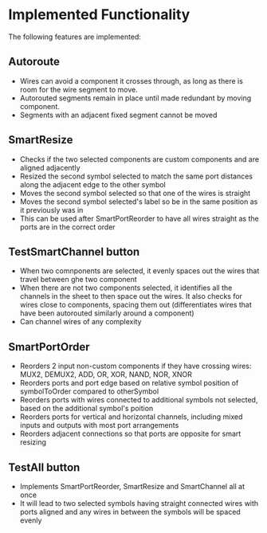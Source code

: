 # Implemented Functionality

The following features are implemented:

## Autoroute
* Wires can avoid a component it crosses through, as long as there is room for the wire segment to move.
* Autorouted segments remain in place until made redundant by moving component.
* Segments with an adjacent fixed segment cannot be moved

## SmartResize

* Checks if the two selected components are custom components and are aligned adjacently
* Resized the second symbol selected to match the same port distances along the adjacent edge to the other symbol
* Moves the second symbol selected so that one of the wires is straight
* Moves the second symbol selected's label so be in the same position as it previously was in
* This can be used after SmartPortReorder to have all wires straight as the ports are in the correct order

## TestSmartChannel button
* When two comnponents are selected, it evenly spaces out the wires that travel between ghe two component
* When there are not two components selected, it identifies all the channels in the sheet to then space out the wires. It also checks for wires close to components, spacing them out (differentiates wires that have been autorouted similarly around a component)
* Can channel wires of any complexity

## SmartPortOrder

* Reorders 2 input non-custom components if they have crossing wires: MUX2, DEMUX2, ADD, OR, XOR, NAND, NOR, XNOR
* Reorders ports and port edge based on relative symbol position of symbolToOrder compared to otherSymbol
* Reorders ports with wires connected to additional symbols not selected, based on the additional symbol's poition
* Reorders ports for vertical and horizontal channels, including mixed inputs and outputs with most port arrangements
* Reorders adjacent connections so that ports are opposite for smart resizing

## TestAll button
* Implements SmartPortReorder, SmartResize and SmartChannel all at once
* It will lead to two selected symbols having straight connected wires with ports aligned and any wires in between the symbols will be spaced evenly
